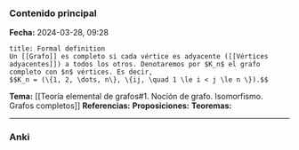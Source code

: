 ### Contenido principal

**Fecha:** 2024-03-28, 09:28

```ad-formal
title: Formal definition
Un [[Grafo]] es completo si cada vértice es adyacente ([[Vértices adyacentes]]) a todos los otros. Denotaremos por $K_n$ el grafo completo con $n$ vértices. Es decir,
$$K_n = (\{1, 2, \dots, n\}, \{ij, \quad 1 \le i < j \le n \}).$$
```

**Tema:** [[Teoría elemental de grafos#1. Noción de grafo. Isomorfismo. Grafos completos]]
**Referencias:**
**Proposiciones:**
**Teoremas:**

---
### Anki
